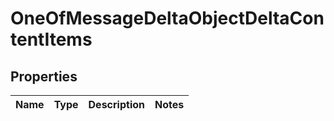 # OneOfMessageDeltaObjectDeltaContentItems

## Properties
Name | Type | Description | Notes
------------ | ------------- | ------------- | -------------
